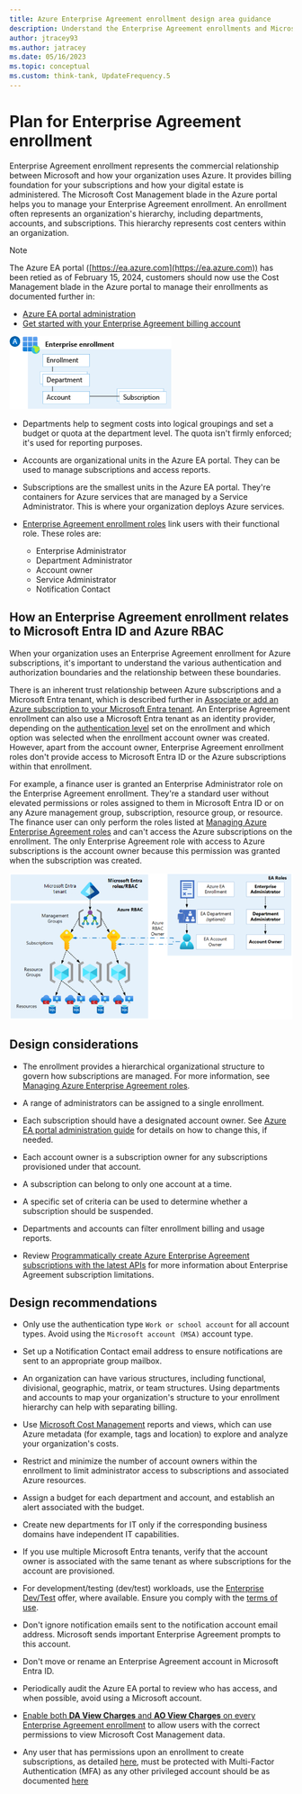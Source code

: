 ```yaml
---
title: Azure Enterprise Agreement enrollment design area guidance
description: Understand the Enterprise Agreement enrollments and Microsoft Entra tenants design area.
author: jtracey93
ms.author: jatracey
ms.date: 05/16/2023
ms.topic: conceptual
ms.custom: think-tank, UpdateFrequency.5
---
```


# Plan for Enterprise Agreement enrollment

Enterprise Agreement enrollment represents the commercial relationship between Microsoft and how your organization uses Azure. It provides billing foundation for your subscriptions and how your digital estate is administered. The Microsoft Cost Management blade in the Azure portal helps you to manage your Enterprise Agreement enrollment. An enrollment often represents an organization's hierarchy, including departments, accounts, and subscriptions. This hierarchy represents cost centers within an organization.

>[!NOTE]
> The Azure EA portal ([https://ea.azure.com](https://ea.azure.com)) has been retied as of February 15, 2024, customers should now use the Cost Management blade in the Azure portal to manage their enrollments as documented further in:
>
> - [Azure EA portal administration](/azure/cost-management-billing/manage/ea-portal-administration)
> - [Get started with your Enterprise Agreement billing account](/azure/cost-management-billing/manage/ea-direct-portal-get-started)

![Diagram that shows Azure Enterprise Agreement hierarchies.](../../enterprise-scale/media/ea.png)

- Departments help to segment costs into logical groupings and set a budget or quota at the department level. The quota isn't firmly enforced; it's used for reporting purposes.

- Accounts are organizational units in the Azure EA portal. They can be used to manage subscriptions and access reports.

- Subscriptions are the smallest units in the Azure EA portal. They're containers for Azure services that are managed by a Service Administrator. This is where your organization deploys Azure services.

- [Enterprise Agreement enrollment roles](/azure/cost-management-billing/manage/understand-ea-roles#enterprise-user-roles) link users with their functional role. These roles are:

  - Enterprise Administrator
  - Department Administrator
  - Account owner
  - Service Administrator
  - Notification Contact

<a name='how-an-enterprise-agreement-enrollment-relates-to-azure-ad-and-azure-rbac'></a>

## How an Enterprise Agreement enrollment relates to Microsoft Entra ID and Azure RBAC

When your organization uses an Enterprise Agreement enrollment for Azure subscriptions, it's important to understand the various authentication and authorization boundaries and the relationship between these boundaries.

There is an inherent trust relationship between Azure subscriptions and a Microsoft Entra tenant, which is described further in [Associate or add an Azure subscription to your Microsoft Entra tenant](/azure/active-directory/fundamentals/active-directory-how-subscriptions-associated-directory). An Enterprise Agreement enrollment can also use a Microsoft Entra tenant as an identity provider, depending on the [authentication level](/azure/cost-management-billing/manage/ea-portal-troubleshoot#authentication-level-types) set on the enrollment and which option was selected when the enrollment account owner was created. However, apart from the account owner, Enterprise Agreement enrollment roles don't provide access to Microsoft Entra ID or the Azure subscriptions within that enrollment.

For example, a finance user is granted an Enterprise Administrator role on the Enterprise Agreement enrollment. They're a standard user without elevated permissions or roles assigned to them in Microsoft Entra ID or on any Azure management group, subscription, resource group, or resource. The finance user can only perform the roles listed at [Managing Azure Enterprise Agreement roles](/azure/cost-management-billing/manage/understand-ea-roles#enterprise-administrator) and can't access the Azure subscriptions on the enrollment. The only Enterprise Agreement role with access to Azure subscriptions is the account owner because this permission was granted when the subscription was created.

![Diagram that shows Azure Enterprise Agreement relationship with Microsoft Entra ID and RBAC.](../../enterprise-scale/media/ea-azure-relationship.png)

## Design considerations

- The enrollment provides a hierarchical organizational structure to govern how subscriptions are managed. For more information, see [Managing Azure Enterprise Agreement roles](/azure/cost-management-billing/manage/understand-ea-roles#azure-enterprise-portal-hierarchy).

- A range of administrators can be assigned to a single enrollment.

- Each subscription should have a designated account owner. See [Azure EA portal administration guide](/azure/cost-management-billing/manage/ea-portal-administration#change-azure-subscription-or-account-ownership) for details on how to change this, if needed.

- Each account owner is a subscription owner for any subscriptions provisioned under that account.

- A subscription can belong to only one account at a time.

- A specific set of criteria can be used to determine whether a subscription should be suspended.

- Departments and accounts can filter enrollment billing and usage reports.

- Review [Programmatically create Azure Enterprise Agreement subscriptions with the latest APIs](/azure/cost-management-billing/manage/programmatically-create-subscription-enterprise-agreement?tabs=rest#limitations-of-azure-enterprise-subscription-creation-api) for more information about Enterprise Agreement subscription limitations.

## Design recommendations

- Only use the authentication type `Work or school account` for all account types. Avoid using the `Microsoft account (MSA)` account type.

- Set up a Notification Contact email address to ensure notifications are sent to an appropriate group mailbox.

- An organization can have various structures, including functional, divisional, geographic, matrix, or team structures. Using departments and accounts to map your organization's structure to your enrollment hierarchy can help with separating billing.

- Use [Microsoft Cost Management](/azure/cost-management-billing/cost-management-billing-overview) reports and views, which can use Azure metadata (for example, tags and location) to explore and analyze your organization's costs.

- Restrict and minimize the number of account owners within the enrollment to limit administrator access to subscriptions and associated Azure resources.

- Assign a budget for each department and account, and establish an alert associated with the budget.

- Create new departments for IT only if the corresponding business domains have independent IT capabilities.

- If you use multiple Microsoft Entra tenants, verify that the account owner is associated with the same tenant as where subscriptions for the account are provisioned.

- For development/testing (dev/test) workloads, use the [Enterprise Dev/Test](/azure/cost-management-billing/manage/ea-portal-administration#enterprise-devtest-offer) offer, where available. Ensure you comply with the [terms of use](https://azure.microsoft.com/offers/ms-azr-0148p/).

- Don't ignore notification emails sent to the notification account email address. Microsoft sends important Enterprise Agreement prompts to this account.

- Don't move or rename an Enterprise Agreement account in Microsoft Entra ID.

- Periodically audit the Azure EA portal to review who has access, and when possible, avoid using a Microsoft account.

- [Enable both **DA View Charges** and **AO View Charges** on every Enterprise Agreement enrollment](/azure/cost-management-billing/costs/assign-access-acm-data#enable-access-to-costs-in-the-azure-portal) to allow users with the correct permissions to view Microsoft Cost Management data.

- Any user that has permissions upon an enrollment to create subscriptions, as detailed [here](/azure/cost-management-billing/manage/understand-ea-roles#enterprise-user-roles), must be protected with Multi-Factor Authentication (MFA) as any other privileged account should be as documented [here](/azure/active-directory/roles/security-planning?bc=%2Fazure%2Fcloud-adoption-framework%2F_bread%2Ftoc.json&toc=%2Fazure%2Fcloud-adoption-framework%2Ftoc.json)
